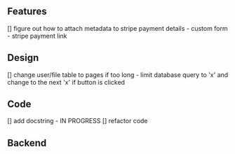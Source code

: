 
## Features
[] figure out how to attach metadata to stripe payment details
    - custom form
    - stripe payment link

## Design
[] change user/file table to pages if too long
    - limit database query to 'x' and change to the next 'x'
      if button is clicked

## Code
[] add docstring - IN PROGRESS
[] refactor code

## Backend